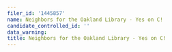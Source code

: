 ```yaml
---
filer_id: '1445857'
name: Neighbors for the Oakland Library - Yes on C!
candidate_controlled_id: ''
data_warning: 
title: Neighbors for the Oakland Library - Yes on C!
---
```

